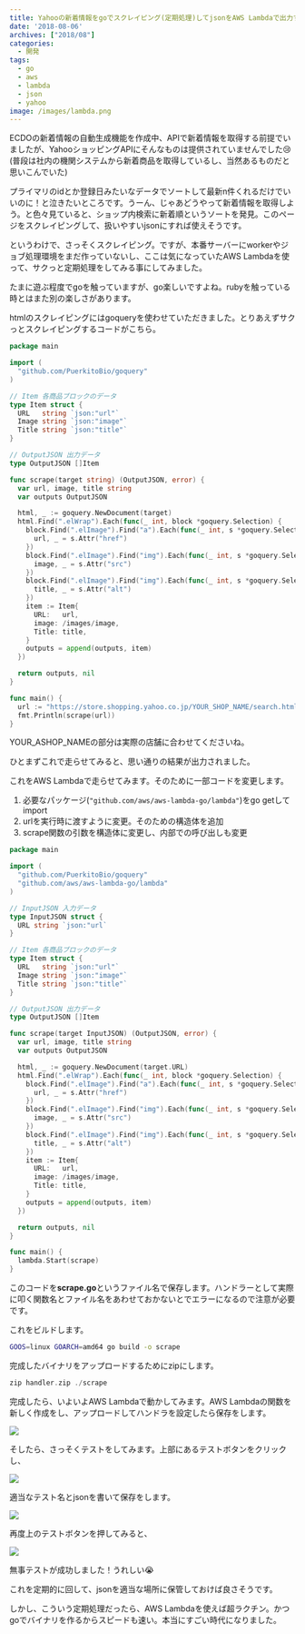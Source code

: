 ```yaml
---
title: Yahooの新着情報をgoでスクレイピング(定期処理)してjsonをAWS Lambdaで出力する
date: '2018-08-06'
archives: ["2018/08"]
categories:
  - 開発
tags:
  - go
  - aws
  - lambda
  - json
  - yahoo
image: /images/lambda.png
---
```

ECDOの新着情報の自動生成機能を作成中、APIで新着情報を取得する前提でいましたが、YahooショッピングAPIにそんなものは提供されていませんでした😢 (普段は社内の機関システムから新着商品を取得しているし、当然あるものだと思いこんでいた)

<!--more-->

プライマリのidとか登録日みたいなデータでソートして最新n件くれるだけでいいのに！と泣きたいところです。うーん、じゃあどうやって新着情報を取得しよう。と色々見ていると、ショップ内検索に新着順というソートを発見。このページをスクレイピングして、扱いやすいjsonにすれば使えそうです。

というわけで、さっそくスクレイピング。ですが、本番サーバーにworkerやジョブ処理環境をまだ作っていないし、ここは気になっていたAWS Lambdaを使って、サクっと定期処理をしてみる事にしてみました。

たまに遊ぶ程度でgoを触っていますが、go楽しいですよね。rubyを触っている時とはまた別の楽しさがあります。

htmlのスクレイピングにはgoqueryを使わせていただきました。とりあえずサクっとスクレイピングするコードがこちら。

```go
package main

import (
  "github.com/PuerkitoBio/goquery"
)

// Item 各商品ブロックのデータ
type Item struct {
  URL   string `json:"url"`
  Image string `json:"image"`
  Title string `json:"title"`
}

// OutputJSON 出力データ
type OutputJSON []Item

func scrape(target string) (OutputJSON, error) {
  var url, image, title string
  var outputs OutputJSON

  html, _ := goquery.NewDocument(target)
  html.Find(".elWrap").Each(func(_ int, block *goquery.Selection) {
    block.Find(".elImage").Find("a").Each(func(_ int, s *goquery.Selection) {
      url, _ = s.Attr("href")
    })
    block.Find(".elImage").Find("img").Each(func(_ int, s *goquery.Selection) {
      image, _ = s.Attr("src")
    })
    block.Find(".elImage").Find("img").Each(func(_ int, s *goquery.Selection) {
      title, _ = s.Attr("alt")
    })
    item := Item{
      URL:   url,
      image: /images/image,
      Title: title,
    }
    outputs = append(outputs, item)
  })

  return outputs, nil
}

func main() {
  url := "https://store.shopping.yahoo.co.jp/YOUR_SHOP_NAME/search.html?p=&ei=UTF-8&x=59&y=8&X=99#CentSrchFilter1"
  fmt.Println(scrape(url))
}
```

YOUR_ASHOP_NAMEの部分は実際の店舗に合わせてくださいね。

ひとまずこれで走らせてみると、思い通りの結果が出力されました。

これをAWS Lambdaで走らせてみます。そのために一部コードを変更します。

1. 必要なパッケージ(`"github.com/aws/aws-lambda-go/lambda"`)をgo getしてimport
2. urlを実行時に渡すように変更。そのための構造体を追加
3. scrape関数の引数を構造体に変更し、内部での呼び出しも変更

```go
package main

import (
  "github.com/PuerkitoBio/goquery"
  "github.com/aws/aws-lambda-go/lambda"
)

// InputJSON 入力データ
type InputJSON struct {
  URL string `json:"url`
}

// Item 各商品ブロックのデータ
type Item struct {
  URL   string `json:"url"`
  Image string `json:"image"`
  Title string `json:"title"`
}

// OutputJSON 出力データ
type OutputJSON []Item

func scrape(target InputJSON) (OutputJSON, error) {
  var url, image, title string
  var outputs OutputJSON

  html, _ := goquery.NewDocument(target.URL)
  html.Find(".elWrap").Each(func(_ int, block *goquery.Selection) {
    block.Find(".elImage").Find("a").Each(func(_ int, s *goquery.Selection) {
      url, _ = s.Attr("href")
    })
    block.Find(".elImage").Find("img").Each(func(_ int, s *goquery.Selection) {
      image, _ = s.Attr("src")
    })
    block.Find(".elImage").Find("img").Each(func(_ int, s *goquery.Selection) {
      title, _ = s.Attr("alt")
    })
    item := Item{
      URL:   url,
      image: /images/image,
      Title: title,
    }
    outputs = append(outputs, item)
  })

  return outputs, nil
}

func main() {
  lambda.Start(scrape)
}
```

このコードを**scrape.go**というファイル名で保存します。ハンドラーとして実際に叩く関数名とファイル名をあわせておかないとでエラーになるので注意が必要です。

これをビルドします。

```bash
GOOS=linux GOARCH=amd64 go build -o scrape
```

完成したバイナリをアップロードするためにzipにします。

```go
zip handler.zip ./scrape
```

完成したら、いよいよAWS Lambdaで動かしてみます。AWS Lambdaの関数を新しく作成をし、アップロードしてハンドラを設定したら保存をします。

![](/images/2018-08-06_16-24-37.png)

そしたら、さっそくテストをしてみます。上部にあるテストボタンをクリックし、

![](/images/2018-08-06_16-27-56.png)

適当なテスト名とjsonを書いて保存をします。

![](/images/2018-08-06_16-29-18.png)

再度上のテストボタンを押してみると、

![](/images/2018-08-06_16-30-27.png)

無事テストが成功しました！うれしい😭

これを定期的に回して、jsonを適当な場所に保管しておけば良さそうです。

しかし、こういう定期処理だったら、AWS Lambdaを使えば超ラクチン。かつgoでバイナリを作るからスピードも速い。本当にすごい時代になりました。

